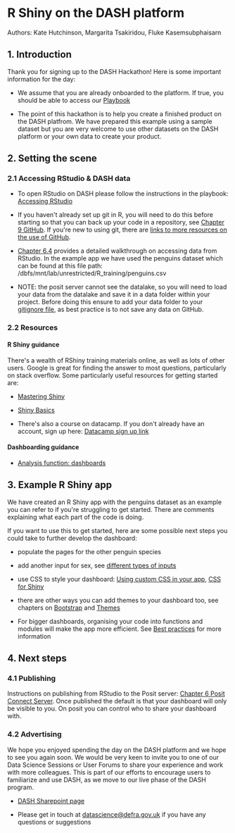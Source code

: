 # R Shiny on the DASH platform

Authors: Kate Hutchinson, Margarita Tsakiridou, Fluke Kasemsubphaisarn

## 1. Introduction

Thank you for signing up to the DASH Hackathon! Here is some important information for the day:

-  We assume that you are already onboarded to the platform. If true, you should be able to access our [Playbook](https://dap-prd2-connect.azure.defra.cloud/DASH-Playbook/#content)

-  The point of this hackathon is to help you create a finished product on the DASH platfrom. We have prepared this example using a sample dataset but you are very welcome to use other datasets on the DASH platform or your own data to create your product.

## 2. Setting the scene

### 2.1 Accessing RStudio & DASH data

-  To open RStudio on DASH please follow the instructions in the playbook: [Accessing RStudio](https://dap-prd2-connect.azure.defra.cloud/DASH-Playbook/rstudio.html)

-  If you haven't already set up git in R, you will need to do this before starting so that you can back up your code in a repository, see [Chapter 9 GitHub](https://dap-prd2-connect.azure.defra.cloud/DASH-Playbook/git.html#getting-set-up). If you're new to using git, there are [links to more resources on the use of GitHub](https://dap-prd2-connect.azure.defra.cloud/DASH-Playbook/git.html#uggithub).

-  [Chapter 6.4](https://dap-prd2-connect.azure.defra.cloud/DASH-Playbook/rstudio.html#rsdata) provides a detailed walkthrough on accessing data from RStudio. In the example app we have used the penguins dataset which can be found at this file path: /dbfs/mnt/lab/unrestricted/R_training/penguins.csv

-  NOTE: the posit server cannot see the datalake, so you will need to load your data from the datalake and save it in a data folder within your project. Before doing this ensure to add your data folder to your [gitignore file](https://git-scm.com/docs/gitignore), as best practice is to not save any data on GitHub. 

### 2.2 Resources

#### R Shiny guidance

There's a wealth of RShiny training materials online, as well as lots of other users. Google is great for finding the answer to most questions, particularly on stack overflow. Some particularly useful resources for getting started are:

-  [Mastering Shiny](https://mastering-shiny.org/index.html)

-  [Shiny Basics](https://shiny.posit.co/r/getstarted/shiny-basics/lesson1/index.html)

-  There's also a course on datacamp. If you don't already have an account, sign up here: [Datacamp sign up link](https://www.datacamp.com/business/partners/Defra-and-datacamp-partnership)

#### Dashboarding guidance

-  [Analysis function: dashboards](https://analysisfunction.civilservice.gov.uk/policy-store/top-tips-for-designing-dashboards/)

## 3. Example R Shiny app

We have created an R Shiny app with the penguins dataset as an example you can refer to if you're struggling to get started. There are comments explaining what each part of the code is doing. 

If you want to use this to get started, here are some possible next steps you could take to further develop the dashboard:

-  populate the pages for the other penguin species

-  add another input for sex, see [different types of inputs](https://mastering-shiny.org/basic-ui.html)

-  use CSS to style your dashboard: [Using custom CSS in your app](https://shiny.posit.co/r/articles/build/css/), [CSS for Shiny](https://unleash-shiny.rinterface.com/beautify-css)

-  there are other ways you can add themes to your dashboard too, see chapters on [Bootstrap](https://mastering-shiny.org/action-layout.html#bootstrap) and [Themes](https://mastering-shiny.org/action-layout.html#themes)

-  For bigger dashboards, organising your code into functions and modules will make the app more efficient. See [Best practices](https://mastering-shiny.org/scaling-intro.html) for more information


## 4. Next steps

### 4.1 Publishing

Instructions on publishing from RStudio to the Posit server: [Chapter 6 Posit Connect Server](https://dap-prd2-connect.azure.defra.cloud/DASH-Playbook/positconnect.html#ugrsc). Once published the default is that your dashboard will only be visible to you. On posit you can control who to share your dashboard with. 

### 4.2 Advertising

We hope you enjoyed spending the day on the DASH platform and we hope to see you again soon. We would be very keen to invite you to one of our Data Science Sessions or User Forums to share your experience and work with more colleagues. This is part of our efforts to encourage users to familiarize and use DASH, as we move to our live phase of the DASH program.

-  [DASH Sharepoint page](https://defra.sharepoint.com/sites/Community448/SitePages/Welcome-to-the-Data-Science-Centre-of-Excellence.aspx)

-  Please get in touch at datascience@defra.gov.uk if you have any questions or suggestions
